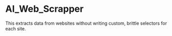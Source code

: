 # AI_Web_Scrapper
This extracts data from websites without writing custom, brittle selectors for each site.
